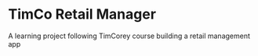 # TimCo Retail Manager
A learning project following TimCorey course building a retail management app
